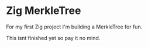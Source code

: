 # Zig MerkleTree 

For my first Zig project I'm building a MerkleTree for fun. 

This isnt finished yet so pay it no mind.